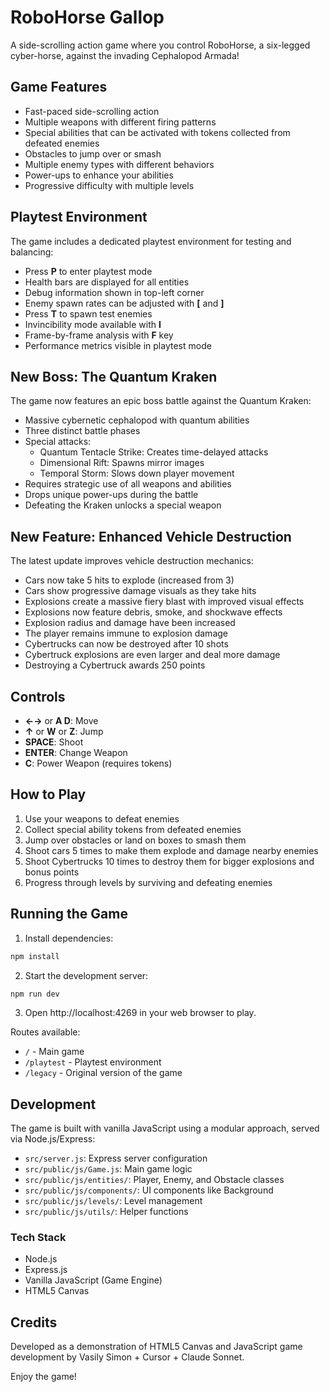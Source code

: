# RoboHorse Gallop

A side-scrolling action game where you control RoboHorse, a six-legged cyber-horse, against the invading Cephalopod Armada!

## Game Features

- Fast-paced side-scrolling action
- Multiple weapons with different firing patterns
- Special abilities that can be activated with tokens collected from defeated enemies
- Obstacles to jump over or smash
- Multiple enemy types with different behaviors
- Power-ups to enhance your abilities
- Progressive difficulty with multiple levels

## Playtest Environment

The game includes a dedicated playtest environment for testing and balancing:

- Press **P** to enter playtest mode
- Health bars are displayed for all entities
- Debug information shown in top-left corner
- Enemy spawn rates can be adjusted with **[** and **]**
- Press **T** to spawn test enemies
- Invincibility mode available with **I**
- Frame-by-frame analysis with **F** key
- Performance metrics visible in playtest mode

## New Boss: The Quantum Kraken

The game now features an epic boss battle against the Quantum Kraken:

- Massive cybernetic cephalopod with quantum abilities
- Three distinct battle phases
- Special attacks:
  - Quantum Tentacle Strike: Creates time-delayed attacks
  - Dimensional Rift: Spawns mirror images
  - Temporal Storm: Slows down player movement
- Requires strategic use of all weapons and abilities
- Drops unique power-ups during the battle
- Defeating the Kraken unlocks a special weapon

## New Feature: Enhanced Vehicle Destruction

The latest update improves vehicle destruction mechanics:

- Cars now take 5 hits to explode (increased from 3)
- Cars show progressive damage visuals as they take hits
- Explosions create a massive fiery blast with improved visual effects
- Explosions now feature debris, smoke, and shockwave effects
- Explosion radius and damage have been increased
- The player remains immune to explosion damage
- Cybertrucks can now be destroyed after 10 shots
- Cybertruck explosions are even larger and deal more damage
- Destroying a Cybertruck awards 250 points

## Controls

- **←→** or **A D**: Move
- **↑** or **W** or **Z**: Jump
- **SPACE**: Shoot
- **ENTER**: Change Weapon
- **C**: Power Weapon (requires tokens)

## How to Play

1. Use your weapons to defeat enemies
2. Collect special ability tokens from defeated enemies
3. Jump over obstacles or land on boxes to smash them
4. Shoot cars 5 times to make them explode and damage nearby enemies
5. Shoot Cybertrucks 10 times to destroy them for bigger explosions and bonus points
6. Progress through levels by surviving and defeating enemies

## Running the Game

1. Install dependencies:
```bash
npm install
```

2. Start the development server:
```bash
npm run dev
```

3. Open http://localhost:4269 in your web browser to play.

Routes available:
- `/` - Main game
- `/playtest` - Playtest environment
- `/legacy` - Original version of the game

## Development

The game is built with vanilla JavaScript using a modular approach, served via Node.js/Express:

- `src/server.js`: Express server configuration
- `src/public/js/Game.js`: Main game logic
- `src/public/js/entities/`: Player, Enemy, and Obstacle classes
- `src/public/js/components/`: UI components like Background
- `src/public/js/levels/`: Level management
- `src/public/js/utils/`: Helper functions

### Tech Stack
- Node.js
- Express.js
- Vanilla JavaScript (Game Engine)
- HTML5 Canvas

## Credits

Developed as a demonstration of HTML5 Canvas and JavaScript game development by Vasily Simon + Cursor + Claude Sonnet.

Enjoy the game! 